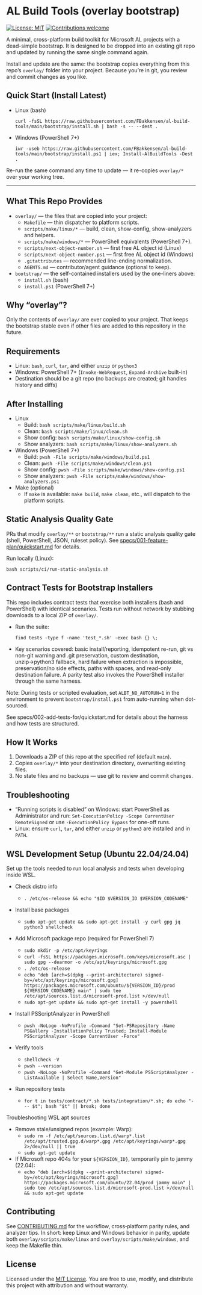 # AL Build Tools (overlay bootstrap)

[![License: MIT](https://img.shields.io/badge/License-MIT-blue.svg)](LICENSE)
[![Contributions welcome](https://img.shields.io/badge/Contributions-welcome-brightgreen.svg)](CONTRIBUTING.md)

A minimal, cross-platform build toolkit for Microsoft AL projects with a dead-simple bootstrap. It is designed to be dropped into an existing git repo and updated by running the same single command again.

Install and update are the same: the bootstrap copies everything from this repo’s `overlay/` folder into your project. Because you’re in git, you review and commit changes as you like.

## Quick Start (Install Latest)

- Linux (bash)
  ```
  curl -fsSL https://raw.githubusercontent.com/FBakkensen/al-build-tools/main/bootstrap/install.sh | bash -s -- --dest .
  ```

- Windows (PowerShell 7+)
  ```
  iwr -useb https://raw.githubusercontent.com/FBakkensen/al-build-tools/main/bootstrap/install.ps1 | iex; Install-AlBuildTools -Dest .
  ```

Re-run the same command any time to update — it re-copies `overlay/*` over your working tree.

---

## What This Repo Provides

- `overlay/` — the files that are copied into your project:
  - `Makefile` — thin dispatcher to platform scripts.
  - `scripts/make/linux/*` — build, clean, show-config, show-analyzers and helpers.
  - `scripts/make/windows/*` — PowerShell equivalents (PowerShell 7+).
  - `scripts/next-object-number.sh` — first free AL object id (Linux)
  - `scripts/next-object-number.ps1` — first free AL object id (Windows)
  - `.gitattributes` — recommended line-ending normalization.
  - `AGENTS.md` — contributor/agent guidance (optional to keep).
- `bootstrap/` — the self-contained installers used by the one-liners above:
  - `install.sh` (bash)
  - `install.ps1` (PowerShell 7+)

## Why “overlay”?

Only the contents of `overlay/` are ever copied to your project. That keeps the bootstrap stable even if other files are added to this repository in the future.

## Requirements

- Linux: `bash`, `curl`, `tar`, and either `unzip` or `python3`
- Windows: PowerShell 7+ (`Invoke-WebRequest`, `Expand-Archive` built-in)
- Destination should be a git repo (no backups are created; git handles history and diffs)

## After Installing

- Linux
  - Build: `bash scripts/make/linux/build.sh`
  - Clean: `bash scripts/make/linux/clean.sh`
  - Show config: `bash scripts/make/linux/show-config.sh`
  - Show analyzers: `bash scripts/make/linux/show-analyzers.sh`
- Windows (PowerShell 7+)
  - Build: `pwsh -File scripts/make/windows/build.ps1`
  - Clean: `pwsh -File scripts/make/windows/clean.ps1`
  - Show config: `pwsh -File scripts/make/windows/show-config.ps1`
  - Show analyzers: `pwsh -File scripts/make/windows/show-analyzers.ps1`
- Make (optional)
  - If `make` is available: `make build`, `make clean`, etc., will dispatch to the platform scripts.

## Static Analysis Quality Gate

PRs that modify `overlay/**` or `bootstrap/**` run a static analysis quality gate (shell, PowerShell, JSON, ruleset policy). See [specs/001-feature-plan/quickstart.md](specs/001-feature-plan/quickstart.md) for details.

Run locally (Linux):
```
bash scripts/ci/run-static-analysis.sh
```

## Contract Tests for Bootstrap Installers

This repo includes contract tests that exercise both installers (bash and PowerShell) with identical scenarios. Tests run without network by stubbing downloads to a local ZIP of `overlay/`.

- Run the suite:
  ```
  find tests -type f -name 'test_*.sh' -exec bash {} \;
  ```
- Key scenarios covered: basic install/reporting, idempotent re-run, git vs non-git warning and .git preservation, custom destination, unzip→python3 fallback, hard failure when extraction is impossible, preservation/no side effects, paths with spaces, and read-only destination failure. A parity test also invokes the PowerShell installer through the same harness.

Note: During tests or scripted evaluation, set `ALBT_NO_AUTORUN=1` in the environment to prevent `bootstrap/install.ps1` from auto-running when dot-sourced.

See specs/002-add-tests-for/quickstart.md for details about the harness and how tests are structured.

<!-- Simplified intentionally: one use case — install the latest. Advanced flags exist but are omitted here for clarity. -->

## How It Works

1. Downloads a ZIP of this repo at the specified ref (default `main`).
2. Copies `overlay/*` into your destination directory, overwriting existing files.
3. No state files and no backups — use git to review and commit changes.

## Troubleshooting

- “Running scripts is disabled” on Windows: start PowerShell as Administrator and run:
  `Set-ExecutionPolicy -Scope CurrentUser RemoteSigned` or use `-ExecutionPolicy Bypass` for one-off runs.
- Linux: ensure `curl`, `tar`, and either `unzip` or `python3` are installed and in `PATH`.

## WSL Development Setup (Ubuntu 22.04/24.04)

Set up the tools needed to run local analysis and tests when developing inside WSL.

- Check distro info
  - `. /etc/os-release && echo "$ID $VERSION_ID $VERSION_CODENAME"`

- Install base packages
  - `sudo apt-get update && sudo apt-get install -y curl gpg jq python3 shellcheck`

- Add Microsoft package repo (required for PowerShell 7)
  - `sudo mkdir -p /etc/apt/keyrings`
  - `curl -fsSL https://packages.microsoft.com/keys/microsoft.asc | sudo gpg --dearmor -o /etc/apt/keyrings/microsoft.gpg`
  - `. /etc/os-release`
  - `echo "deb [arch=$(dpkg --print-architecture) signed-by=/etc/apt/keyrings/microsoft.gpg] https://packages.microsoft.com/ubuntu/${VERSION_ID}/prod ${VERSION_CODENAME} main" | sudo tee /etc/apt/sources.list.d/microsoft-prod.list >/dev/null`
  - `sudo apt-get update && sudo apt-get install -y powershell`

- Install PSScriptAnalyzer in PowerShell
  - `pwsh -NoLogo -NoProfile -Command "Set-PSRepository -Name PSGallery -InstallationPolicy Trusted; Install-Module PSScriptAnalyzer -Scope CurrentUser -Force"`

- Verify tools
  - `shellcheck -V`
  - `pwsh --version`
  - `pwsh -NoLogo -NoProfile -Command "Get-Module PSScriptAnalyzer -ListAvailable | Select Name,Version"`

- Run repository tests
  - `for t in tests/contract/*.sh tests/integration/*.sh; do echo "--- $t"; bash "$t" || break; done`

Troubleshooting WSL apt sources
- Remove stale/unsigned repos (example: Warp):
  - `sudo rm -f /etc/apt/sources.list.d/warp*.list /etc/apt/trusted.gpg.d/warp*.gpg /etc/apt/keyrings/warp*.gpg 2>/dev/null || true`
  - `sudo apt-get update`
- If Microsoft repo 404s for your `${VERSION_ID}`, temporarily pin to jammy (22.04):
  - `echo "deb [arch=$(dpkg --print-architecture) signed-by=/etc/apt/keyrings/microsoft.gpg] https://packages.microsoft.com/ubuntu/22.04/prod jammy main" | sudo tee /etc/apt/sources.list.d/microsoft-prod.list >/dev/null && sudo apt-get update`

## Contributing

See [CONTRIBUTING.md](CONTRIBUTING.md) for the workflow, cross‑platform parity rules, and analyzer tips. In short: keep Linux and Windows behavior in parity, update both `overlay/scripts/make/linux` and `overlay/scripts/make/windows`, and keep the Makefile thin.

## License

Licensed under the [MIT License](LICENSE). You are free to use, modify, and distribute this project with attribution and without warranty.
